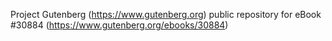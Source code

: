 Project Gutenberg (https://www.gutenberg.org) public repository for eBook #30884 (https://www.gutenberg.org/ebooks/30884)
